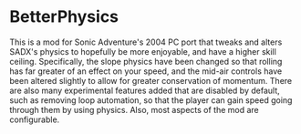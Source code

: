 # BetterPhysics

This is a mod for Sonic Adventure's 2004 PC port that tweaks and alters SADX's physics to hopefully be more enjoyable, and have a higher skill ceiling. Specifically, the slope physics have been changed so that rolling has far greater of an effect on your speed, and the mid-air controls have been altered slightly to allow for greater conservation of momentum. There are also many experimental features added that are disabled by default, such as removing loop automation, so that the player can gain speed going through them by using physics. Also, most aspects of the mod are configurable.
